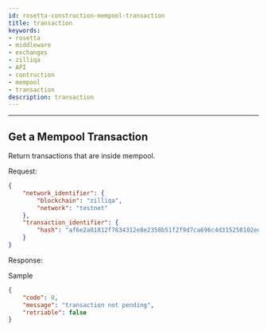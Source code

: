```yaml
---
id: rosetta-construction-mempool-transaction
title: transaction
keywords: 
- rosetta
- middleware
- exchanges
- zilliqa
- API
- contruction
- mempool
- transaction
description: transaction
---
```


---

## Get a Mempool Transaction

Return transactions that are inside mempool.

Request:

```json
{
    "network_identifier": {
        "blockchain": "zilliqa",
        "network": "testnet"
    },
    "transaction_identifier": {
        "hash": "af6e2a81812f7834312e8e2358b51f2f9d7ca696c4d315258102ed868389a7c1"
    }
}
```

Response:

Sample

```json
{
    "code": 0,
    "message": "transaction not pending",
    "retriable": false
}
```
